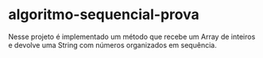 # algoritmo-sequencial-prova

Nesse projeto é implementado um método que recebe um Array de inteiros e devolve uma String com números organizados em sequência.
